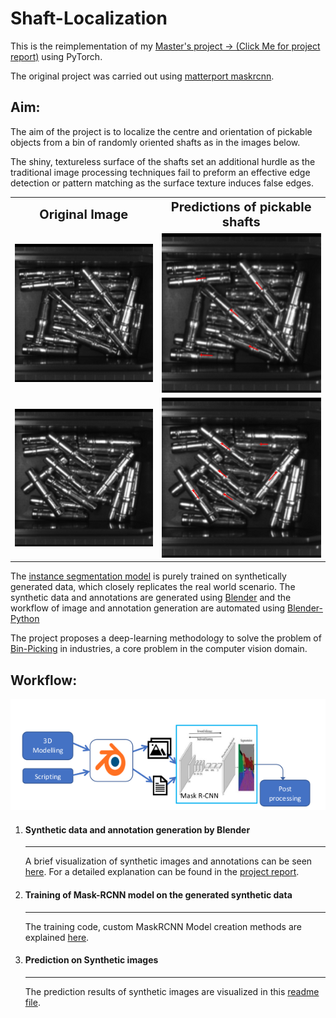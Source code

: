 # Shaft-Localization

This is the reimplementation of my [Master's project -> (Click Me for project report)]("readme_files/../readme_files/report/SriniPrakashMaiya__923123__ProjectReport-Final.pdf") using PyTorch.

The original project was carried out using [matterport maskrcnn]("https://github.com/matterport/Mask_RCNN).
## Aim:


The aim of the project is to localize the centre and orientation of pickable objects from a bin of randomly oriented shafts as in the images below. 

The shiny, textureless surface of the shafts set an additional hurdle as the traditional image processing techniques fail to preform an effective edge detection or pattern matching as the surface texture induces false edges.

<table>
<tr>
    <th><b style="font-size:20px; text-align: center;" > Original Image </b> </th>
    <th><b style="font-size:20px; text-align: center;"> Predictions of pickable shafts </b> </th>
</tr>

<tr>
    <td><img src="https://github.com/SriniMaiya/Shaft-Localization/blob/main/readme_files/image_0006.bmp"  width="100%"></img></td>
    <td><img src="https://github.com/SriniMaiya/Shaft-Localization/blob/main/readme_files/image_0006_op.bmp" width="100%"></img> </td>
</tr>

<tr>
    <td><img src="https://github.com/SriniMaiya/Shaft-Localization/blob/main/readme_files/image_0004.bmp"  width="100%"></img></td>
    <td><img src="https://github.com/SriniMaiya/Shaft-Localization/blob/main/readme_files/image_0004_op.bmp" width="100%"></img> </td>
</tr>

</table>


The [instance segmentation model](https://arxiv.org/abs/1703.06870) is purely trained on synthetically generated data, which closely replicates the real world scenario. The synthetic data and annotations are generated using [Blender](https://www.blender.org/) and the workflow of image and annotation generation are automated using [Blender-Python](https://docs.blender.org/api/current/info_overview.html)


The project proposes a deep-learning methodology to solve the problem of [Bin-Picking](https://www.ipa.fraunhofer.de/en/expertise/robot-and-assistive-systems/intralogistics-and-material-flow/separation-processes-using-robots-bin-picking.html) in industries, a core problem in the computer vision domain. 

## Workflow: 
 
<p align="center">
  <img src="https://github.com/SriniMaiya/Shaft-Localization/blob/main/readme_files/Images/workflow.png" />
</p>

1. #### Synthetic data and annotation generation by Blender
   ----
    
    A brief visualization of synthetic images and annotations can be seen [here](/readme_files/Synthetic_Data.md). For a detailed explanation can be found in the [project report]("readme_files/../readme_files/report/SriniPrakashMaiya__923123__ProjectReport-Final.pdf").

2. #### Training of Mask-RCNN model on the generated synthetic data 
   ----
   
   The training code, custom MaskRCNN Model creation methods are explained [here](/readme_files/training.md).

3. #### Prediction on Synthetic images
   ----
   
   The prediction results of synthetic images are visualized in this [readme file](readme_files/prediction_syn.md).

   
    

